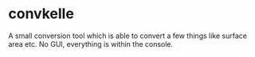 # convkelle
A small conversion tool which is able to convert a few things like surface area etc. No GUI, everything is within the console.
